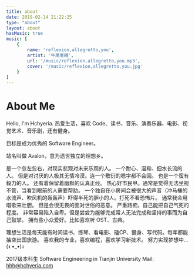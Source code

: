 ```yaml
---
title: about
date: 2019-02-14 21:22:25
type: "about"
layout: about
hasMusic: true
music: [
    {
        name: 'reflexion,allegretto,you',
        artist: '牛尾憲輔',
        url: '/music/reflexion,allegretto,you.mp3',
        cover: '/music/reflexion,allegretto,you.jpg'
    }
]
---
```


# About Me

Hello, I'm Hchyeria. 
热爱生活，喜欢 Code、读书、音乐、演奏乐器、电影、视觉艺术、音乐剧，还有健身。

目标是成为优秀的 Software Engineer。

站名叫做 Avalon，意为遗世独立的理想乡。

是一个忽左忽右，对现实悲观对未来乐观的人。
一个耐心、温和、细水长流的人。
但是对讨厌的人极其无情冷漠。连一个敷衍的嗯字都不会回。
也是一个蛮有毅力的人。
还有着保留着幽默的认真正经。
热心好市民甲。通常是觉得无法坐视不管，当看到眼前的人需要帮助。
一个独自在小房间会被很大的声音（冲马桶的水流声、吹风机的轰轰声）吓得半死的胆小的人。打死不看恐怖片。
通常我会用唱歌来壮胆。
但是会很无畏的面对世俗的恶意。
严重路痴，自己能把自己气死的程度。
非常容易陷入自卑。但是尝尝为能够完成常人无法完成和坚持的事而为自己鼓掌。
拥有些小众爱好。比如喜欢听 OST、古典。

理想生活是每天能有时间读书、练琴、看电影、磕CP、健身、写代码。每年都能抽空出国旅游。
喜欢我的专业，喜欢编程，喜欢学习新技术。
努力实现梦想中...(ง •_•)ง

2017级本科生
Software Engineering in Tianjin University
Mail: [hhh@hchyeria.com](mailto:hhh@hchyeria.com)
